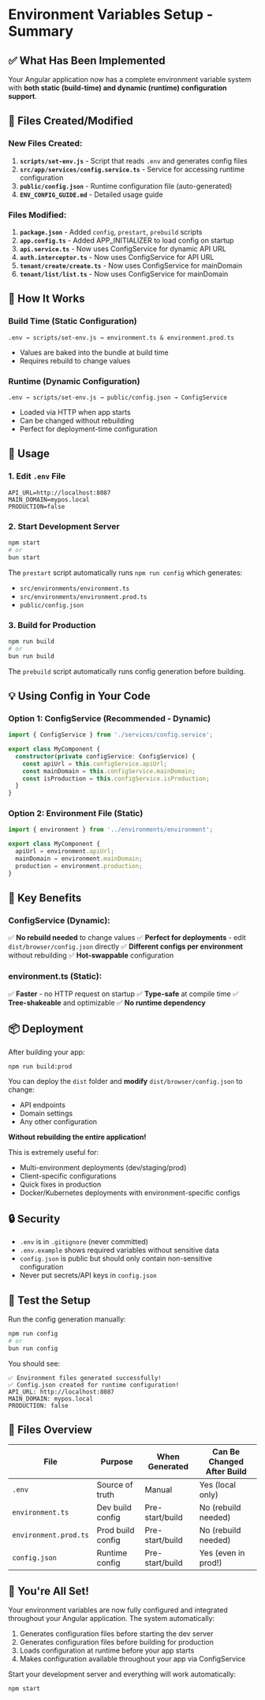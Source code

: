 # Environment Variables Setup - Summary

## ✅ What Has Been Implemented

Your Angular application now has a complete environment variable system with **both static (build-time) and dynamic (runtime) configuration support**.

## 📁 Files Created/Modified

### New Files Created:
1. **`scripts/set-env.js`** - Script that reads `.env` and generates config files
2. **`src/app/services/config.service.ts`** - Service for accessing runtime configuration
3. **`public/config.json`** - Runtime configuration file (auto-generated)
4. **`ENV_CONFIG_GUIDE.md`** - Detailed usage guide

### Files Modified:
1. **`package.json`** - Added `config`, `prestart`, `prebuild` scripts
2. **`app.config.ts`** - Added APP_INITIALIZER to load config on startup
3. **`api.service.ts`** - Now uses ConfigService for dynamic API URL
4. **`auth.interceptor.ts`** - Now uses ConfigService for API URL
5. **`tenant/create/create.ts`** - Now uses ConfigService for mainDomain
6. **`tenant/list/list.ts`** - Now uses ConfigService for mainDomain

## 🔧 How It Works

### Build Time (Static Configuration)
```
.env → scripts/set-env.js → environment.ts & environment.prod.ts
```
- Values are baked into the bundle at build time
- Requires rebuild to change values

### Runtime (Dynamic Configuration)
```
.env → scripts/set-env.js → public/config.json → ConfigService
```
- Loaded via HTTP when app starts
- Can be changed without rebuilding
- Perfect for deployment-time configuration

## 🚀 Usage

### 1. Edit `.env` File
```env
API_URL=http://localhost:8087
MAIN_DOMAIN=mypos.local
PRODUCTION=false
```

### 2. Start Development Server
```bash
npm start
# or
bun start
```
The `prestart` script automatically runs `npm run config` which generates:
- `src/environments/environment.ts`
- `src/environments/environment.prod.ts`
- `public/config.json`

### 3. Build for Production
```bash
npm run build
# or
bun run build
```
The `prebuild` script automatically runs config generation before building.

## 💡 Using Config in Your Code

### Option 1: ConfigService (Recommended - Dynamic)
```typescript
import { ConfigService } from './services/config.service';

export class MyComponent {
  constructor(private configService: ConfigService) {
    const apiUrl = this.configService.apiUrl;
    const mainDomain = this.configService.mainDomain;
    const isProduction = this.configService.isProduction;
  }
}
```

### Option 2: Environment File (Static)
```typescript
import { environment } from '../environments/environment';

export class MyComponent {
  apiUrl = environment.apiUrl;
  mainDomain = environment.mainDomain;
  production = environment.production;
}
```

## 🎯 Key Benefits

### ConfigService (Dynamic):
✅ **No rebuild needed** to change values
✅ **Perfect for deployments** - edit `dist/browser/config.json` directly
✅ **Different configs per environment** without rebuilding
✅ **Hot-swappable** configuration

### environment.ts (Static):
✅ **Faster** - no HTTP request on startup
✅ **Type-safe** at compile time
✅ **Tree-shakeable** and optimizable
✅ **No runtime dependency**

## 📦 Deployment

After building your app:
```bash
npm run build:prod
```

You can deploy the `dist` folder and **modify** `dist/browser/config.json` to change:
- API endpoints
- Domain settings
- Any other configuration

**Without rebuilding the entire application!**

This is extremely useful for:
- Multi-environment deployments (dev/staging/prod)
- Client-specific configurations
- Quick fixes in production
- Docker/Kubernetes deployments with environment-specific configs

## 🔒 Security

- `.env` is in `.gitignore` (never committed)
- `.env.example` shows required variables without sensitive data
- `config.json` is public but should only contain non-sensitive configuration
- Never put secrets/API keys in `config.json`

## 🧪 Test the Setup

Run the config generation manually:
```bash
npm run config
# or  
bun run config
```

You should see:
```
✅ Environment files generated successfully!
✅ Config.json created for runtime configuration!
API_URL: http://localhost:8087
MAIN_DOMAIN: mypos.local
PRODUCTION: false
```

## 📝 Files Overview

| File | Purpose | When Generated | Can Be Changed After Build |
|------|---------|----------------|---------------------------|
| `.env` | Source of truth | Manual | Yes (local only) |
| `environment.ts` | Dev build config | Pre-start/build | No (rebuild needed) |
| `environment.prod.ts` | Prod build config | Pre-start/build | No (rebuild needed) |
| `config.json` | Runtime config | Pre-start/build | Yes (even in prod!) |

## 🎉 You're All Set!

Your environment variables are now fully configured and integrated throughout your Angular application. The system automatically:
1. Generates configuration files before starting the dev server
2. Generates configuration files before building for production
3. Loads configuration at runtime before your app starts
4. Makes configuration available throughout your app via ConfigService

Start your development server and everything will work automatically:
```bash
npm start
```
